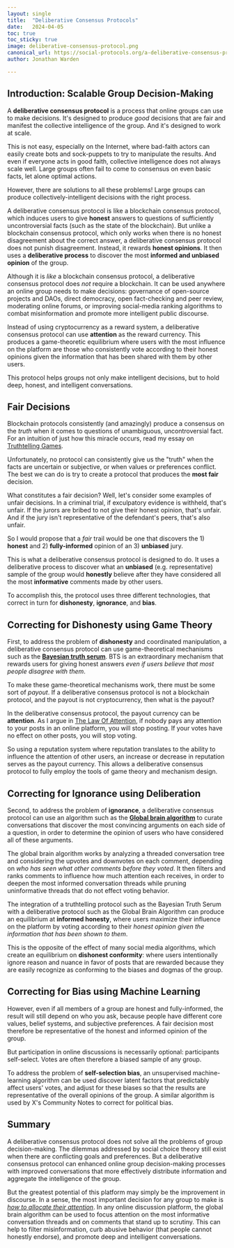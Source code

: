 ```yaml
---
layout: single
title:  "Deliberative Consensus Protocols"
date:   2024-04-05
toc: true
toc_sticky: true
image: deliberative-consensus-protocol.png
canonical_url: https://social-protocols.org/a-deliberative-consensus-protocol
author: Jonathan Warden

---
```


## Introduction: Scalable Group Decision-Making

A **deliberative consensus protocol** is a process that online groups can use to make decisions. It's designed to produce *good* decisions that are fair and manifest the collective intelligence of the group. And it's designed to work at scale.

This is not easy, especially on the Internet, where bad-faith actors can easily create bots and sock-puppets to try to manipulate the results. And even if everyone acts in good faith, collective intelligence does not always scale well. Large groups often fail to come to consensus on even basic facts, let alone optimal actions.

However, there are solutions to all these problems! Large groups can produce collectively-intelligent decisions with the right process.

<!--
A deliberative consensus protocol is like a blockchain consensus protocol, which uses game theory to produce consensus on questions of fact even in the face of bad-faith, manipulative behavior. But unlike a blockchain protocol, which online works for uncontroversial facts for which there is no honest disagreement, a deliberative consensus protocol works even when there is disagreement, using a **deliberative process** to discover the **honest and informed consensus**, and an unbiased machine learning algorithm. Finally, it **debiases** the results using an unsupervised machine-learning algorithm similar to the one used by X's Community Notes.

A deliberative consensus protocol is like a blockchain consensus protocol in that induces users to give **honest** answers (e.g. about the true state of the blockchain). But instead of depending on unanimous agreement on uncontroversial facts, it does not punish disagreement. Instead, it rewards users for (anonymously) giving **honest opinion**. It then uses a **deliberative process** to determine an **informed and unbiased consensus**.

-->

A deliberative consensus protocol is like a blockchain consensus protocol, which induces users to give **honest** answers to questions of sufficiently uncontroversial facts (such as the state of the blockchain). But unlike a blockchain consensus protocol, which only works when there is no honest disagreement about the correct answer, a deliberative consensus protocol does not punish disagreement. Instead, it rewards **honest opinions**. It then uses a **deliberative process** to discover the most **informed and unbiased opinion** of the group.

Although it is *like* a blockchain consensus protocol, a deliberative consensus protocol does *not* require a blockchain. It can be used anywhere an online group needs to make decisions: governance of open-source projects and DAOs, direct democracy, open fact-checking and peer review, moderating online forums, or improving social-media ranking algorithms to combat misinformation and promote more intelligent public discourse. 

Instead of using cryptocurrency as a reward system, a deliberative consensus protocol can use **attention** as the reward currency. This produces a game-theoretic equilibrium where users with the most influence on the platform are those who consistently vote according to their honest opinions given the information that has been shared with them by other users. 

This protocol helps groups not only make intelligent decisions, but to hold deep, honest, and intelligent conversations.

## Fair Decisions

Blockchain protocols consistently (and amazingly) produce a consensus on the *truth* when it comes to questions of unambiguous, uncontroversial fact. For an intuition of just how this miracle occurs, read my essay on [Truthtelling Games](/truthtelling-games). 

Unfortunately, no protocol can consistently give us the "truth" when the facts are uncertain or subjective, or when values or preferences conflict. The best we can do is try to create a protocol that produces the **most fair** decision.

What constitutes a fair decision? Well, let's consider some examples of unfair decisions. In a criminal trial, if exculpatory evidence is withheld, that's unfair. If the jurors are bribed to not give their honest opinion, that's unfair. And if the jury isn't representative of the defendant's peers, that's also unfair. 

So I would propose that a *fair* trail would be one that discovers the 1) **honest** and 2) **fully-informed** opinion of an 3) **unbiased** jury.

This is what a deliberative consensus protocol is designed to do. It uses a deliberative process to discover what an **unbiased** (e.g. representative) sample of the group would **honestly** believe after they have considered all the most **informative** comments made by other users.

To accomplish this, the protocol uses three different technologies, that correct in turn for **dishonesty**, **ignorance**, and **bias**.

## Correcting for Dishonesty using Game Theory

First, to address the problem of **dishonesty** and coordinated manipulation, a deliberative consensus protocol can use game-theoretical mechanisms such as the [**Bayesian truth serum**](https://nel.mit.edu/bayesian-truth-serum/). BTS is an extraordinary mechanism that rewards users for giving honest answers *even if users believe that most people disagree with them*.

To make these game-theoretical mechanisms work, there must be some sort of *payout*. If a deliberative consensus protocol is not a blockchain protocol, and the payout is not cryptocurrency, then what is the payout?

In the deliberative consensus protocol, the payout currency can be **attention**. As I argue in [The Law Of Attention](/the-law-of-attention), if nobody pays any attention to your posts in an online platform, you will stop posting. If your votes have no effect on other posts, you will stop voting.

So using a reputation system where reputation translates to the ability to influence the attention of other users, an increase or decrease in reputation serves as the payout currency. This allows a deliberative consensus protocol to fully employ the tools of game theory and mechanism design.

## Correcting for Ignorance using Deliberation

Second, to address the problem of **ignorance**, a deliberative consensus protocol can use an algorithm such as the [**Global brain algorithm**](https://social-protocols.org/global-brain/) to curate conversations that discover the most convincing arguments on each side of a question, in order to determine the opinion of users who have considered all of these arguments. 

The global brain algorithm works by analyzing a threaded conversation tree and considering the upvotes and downvotes on each comment, depending on *who has seen what other comments before they voted*. It then filters and ranks comments to influence how much attention each receives, in order to deepen the most informed conversation threads while pruning uninformative threads that do not effect voting behavior. 

The integration of a truthtelling protocol such as the Bayesian Truth Serum with a deliberative protocol such as the Global Brain Algorithm can produce an equilibrium at **informed honesty**, where users maximize their influence on the platform by voting according to their *honest opinion given the information that has been shown to them*.

This is the opposite of the effect of many social media algorithms, which create an equilibrium on **dishonest conformity**: where users intentionally ignore reason and nuance in favor of posts that are rewarded because they are easily recognize as conforming to the biases and dogmas of the group.


## Correcting for Bias using Machine Learning

However, even if all members of a group are honest and fully-informed, the result will still depend on who you ask, because people have different core values, belief systems, and subjective preferences. A fair decision most therefore be representative of the honest and informed opinion of the group.

But participation in online discussions is necessarily optional: participants self-select. Votes are often therefore a biased sample of any group.

To address the problem of **self-selection bias**, an unsupervised machine-learning algorithm can be used discover latent factors that predictably affect users' votes, and adjust for these biases so that the results are representative of the overall opinions of the group. A similar algorithm is used by X's Community Notes to correct for political bias.


## Summary

A deliberative consensus protocol does not solve all the problems of group decision-making. The dilemmas addressed by social choice theory still exist when there are conflicting goals and preferences. But a deliberative consensus protocol can enhanced online group decision-making processes with improved conversations that more effectively distribute information and aggregate the intelligence of the group.

But the greatest potential of this platform may simply be the improvement in discourse. In a sense, the most important decision for any group to make is [*how to allocate their attention*](/what-deserves-our-attention). In any online discussion platform, the global brain algorithm can be used to focus attention on the most informative conversation threads and on comments that stand up to scrutiny. This can help to filter misinformation, curb abusive behavior (that people cannot honestly endorse), and promote deep and intelligent conversations.

